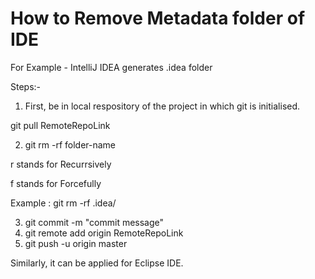 # How to Remove Metadata folder of IDE

For Example - IntelliJ IDEA generates .idea folder

Steps:-
1. First, be in local respository of the project in which git is initialised.

git pull RemoteRepoLink

2. git rm -rf folder-name

r stands for Recurrsively

f stands for Forcefully

Example : git rm -rf .idea/

3. git commit -m "commit message"
4. git remote add origin RemoteRepoLink
5. git push -u origin master



Similarly, it can be applied for Eclipse IDE.
